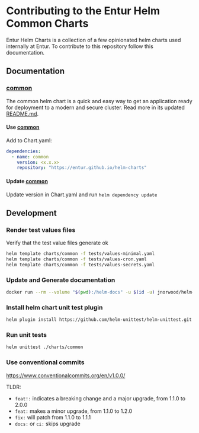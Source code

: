 # Contributing to the Entur Helm Common Charts

Entur Helm Charts is a collection of a few opinionated helm charts used internally at Entur. To contribute to this repository follow this documentation.

## Documentation

### [common](./charts/common/README.md)

The common helm chart is a quick and easy way to get an application ready for deployment to a modern and secure cluster.
Read more in its updated [README.md](./charts/common/README.md).

#### Use [common](./charts/common/README.md)

Add to Chart.yaml:

```yaml
dependencies:
  - name: common
    version: <x.x.x>
    repository: "https://entur.github.io/helm-charts"
```

#### Update [common](./charts/common/README.md)

Update version in Chart.yaml and run `helm dependency update`

## Development

### Render test values files

Verify that the test value files generate ok

```bash
helm template charts/common -f tests/values-minimal.yaml
helm template charts/common -f tests/values-cron.yaml
helm template charts/common -f tests/values-secrets.yaml
```

### Update and Generate documentation

```bash
docker run --rm --volume "$(pwd):/helm-docs" -u $(id -u) jnorwood/helm-docs:v1.11.2
```

### Install helm chart unit test plugin

```bash
helm plugin install https://github.com/helm-unittest/helm-unittest.git
```

### Run unit tests

```bash
helm unittest ./charts/common
```

### Use conventional commits

https://www.conventionalcommits.org/en/v1.0.0/

TLDR:

- `feat!:` indicates a breaking change and a major upgrade, from 1.1.0 to 2.0.0
- `feat:` makes a minor upgrade, from 1.1.0 to 1.2.0
- `fix:` will patch from 1.1.0 to 1.1.1
- `docs:` or `ci:` skips upgrade
